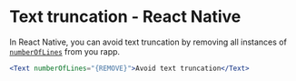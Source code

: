 # Text truncation - React Native

In React Native, you can avoid text truncation by removing all instances of [`numberOfLines`](https://reactnative.dev/docs/text#numberoflines) from you rapp.

```jsx
<Text numberOfLines="{REMOVE}">Avoid text truncation</Text>
```
